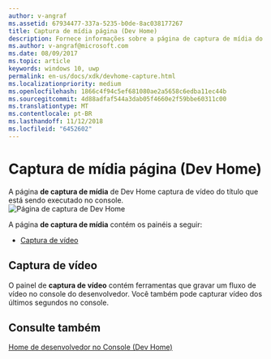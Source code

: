 ```yaml
---
author: v-angraf
ms.assetid: 67934477-337a-5235-b0de-8ac038177267
title: Captura de mídia página (Dev Home)
description: Fornece informações sobre a página de captura de mídia do aplicativo Dev Home para o Xbox One.
ms.author: v-angraf@microsoft.com
ms.date: 08/09/2017
ms.topic: article
keywords: windows 10, uwp
permalink: en-us/docs/xdk/devhome-capture.html
ms.localizationpriority: medium
ms.openlocfilehash: 1866c4f94c5ef681080ae2a5658c6edba11ec44b
ms.sourcegitcommit: 4d88adfaf544a3dab05f4660e2f59bbe60311c00
ms.translationtype: MT
ms.contentlocale: pt-BR
ms.lasthandoff: 11/12/2018
ms.locfileid: "6452602"
---
```

# <a name="media-capture-page-dev-home"></a>Captura de mídia página (Dev Home)
   
  
A página **de captura de mídia** de Dev Home captura de vídeo do título que está sendo executado no console.   
 ![Página de captura de Dev Home](images/devhome_capture.png)   
  
A página **de captura de mídia** contém os painéis a seguir:   
 
   *  [Captura de vídeo](#ID4EHB)  

 
<a id="ID4EHB"></a>

   

## <a name="video-capture"></a>Captura de vídeo  
   
  
O painel de **captura de vídeo** contém ferramentas que gravar um fluxo de vídeo no console do desenvolvedor. Você também pode capturar vídeo dos últimos segundos no console.   
  
<a id="ID4ERB"></a>

   

## <a name="see-also"></a>Consulte também  
 [Home de desenvolvedor no Console (Dev Home)](dev-home.md)

  